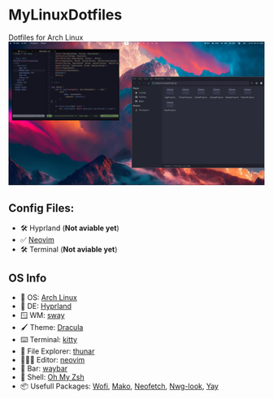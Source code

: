 # MyLinuxDotfiles
Dotfiles for Arch Linux
![Screenshot](https://github.com/dadencukillia/MyLinuxDotfiles/blob/main/assets/Desktop.png)

## Config Files:
- 🛠️ Hyprland (**Not aviable yet**)
- ✅ [Neovim](https://github.com/dadencukillia/MyLinuxDotfiles/tree/nvim)
- 🛠️ Terminal (**Not aviable yet**)

## OS Info
- 🐧 OS: [Arch Linux](https://archlinux.org/)
- 🚂 DE: [Hyprland](https://hyprland.org/)
- 🪟 WM: [sway](https://swaywm.org/)
- 🖌️ Theme: [Dracula](https://draculatheme.com/gtk)
- ⌨️ Terminal: [kitty](https://sw.kovidgoyal.net/kitty/)
- 📂 File Explorer: [thunar](https://docs.xfce.org/xfce/thunar/start)
- 🧑🏼‍💻 Editor: [neovim](https://neovim.io/)
- 🍫 Bar: [waybar](https://github.com/Alexays/Waybar)
- 🐚 Shell: [Oh My Zsh](https://ohmyz.sh/)
- 📦️ Usefull Packages: [Wofi](https://hg.sr.ht/~scoopta/wofi), [Mako](https://github.com/emersion/mako), [Neofetch](https://github.com/dylanaraps/neofetch), [Nwg-look](https://github.com/nwg-piotr/nwg-look), [Yay](https://github.com/Jguer/yay)